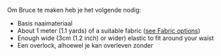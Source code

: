 Om Bruce te maken heb je het volgende nodig:

- Basis naaimateriaal
- About 1 meter (1.1 yards) of a suitable fabric ([see Fabric options](/docs/patterns/bruce/fabric/))
- Enough wide (3cm (1.2 inch) or wider) elastic to fit around your waist
- Een overlock, alhoewel je kan overleven zonder
